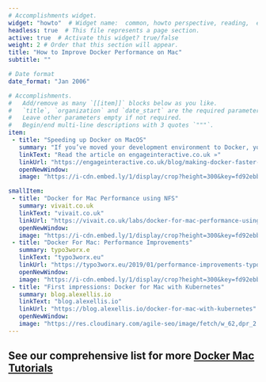 ```yaml
---
# Accomplishments widget.
widget: "howto"  # Widget name:  common, howto perspective, reading,  etc
headless: true  # This file represents a page section.
active: true  # Activate this widget? true/false
weight: 2 # Order that this section will appear.
title: "How to Improve Docker Performance on Mac"
subtitle: ""

# Date format
date_format: "Jan 2006"

# Accomplishments.
#   Add/remove as many `[[item]]` blocks below as you like.
#   `title`, `organization` and `date_start` are the required parameters.
#   Leave other parameters empty if not required.
#   Begin/end multi-line descriptions with 3 quotes `"""`.
item:
 - title: "Speeding up Docker on MacOS"
   summary: "If you’ve moved your development environment to Docker, you might have noticed your web application stacks might be slower than another native environment you’ve been used to. There are things we can do to return your response times back down to how they were."
   linkText: "Read the article on engageinteractive.co.uk »"
   linkUrl: "https://engageinteractive.co.uk/blog/making-docker-faster-on-mac"
   openNewWindow: 
   image: "https://i-cdn.embed.ly/1/display/crop?height=300&key=fd92ebbc52fc43fb98f69e50e7893c13&url=https%3A%2F%2Fs3-eu-west-1.amazonaws.com%2Fengage-site-cms%2Fcraft%2Fuploads%2FBlog%2F2019%2F_1200x630_crop_center-center%2Fshipping-port.jpg%3Fmtime%3D20190523135258&width=636" 

smallItem:
 - title: "Docker for Mac Performance using NFS"
   summary: vivait.co.uk
   linkText: "vivait.co.uk"
   linkUrl: "https://vivait.co.uk/labs/docker-for-mac-performance-using-nfs"
   openNewWindow: 
   image: "https://i-cdn.embed.ly/1/display/crop?height=300&key=fd92ebbc52fc43fb98f69e50e7893c13&url=https%3A%2F%2Fblog.jetpulp.fr%2Fwp-content%2Fuploads%2Fsites%2F2%2F2018%2F04%2FJETPULP_18_Vignette_Illustration_05.jpg&width=636" 
 - title: "Docker For Mac: Performance Improvements"
   summary: typo3worx.e
   linkText: "typo3worx.eu"
   linkUrl: "https://typo3worx.eu/2019/01/performance-improvements-typo3-docker-macos/"
   openNewWindow: 
   image: "https://i-cdn.embed.ly/1/display/crop?height=300&key=fd92ebbc52fc43fb98f69e50e7893c13&url=https%3A%2F%2Ftypo3worx.eu%2Fwp-content%2Fuploads%2F2019%2F01%2Ftypo3worx_docker-for-mac_blog.png&width=636" 
 - title: "First impressions: Docker for Mac with Kubernetes"
   summary: blog.alexellis.io
   linkText: "blog.alexellis.io"
   linkUrl: "https://blog.alexellis.io/docker-for-mac-with-kubernetes"
   openNewWindow: 
   image: "https://res.cloudinary.com/agile-seo/image/fetch/w_62,dpr_2.0,d_blank_am8gzx.png/https%3A%2F%2Flogo.clearbit.com%2Fblog.alexellis.io%3Fsize%3D250" 
---
```




## See our comprehensive list for more [Docker Mac Tutorials](https://www.aquasec.com/wiki/display/containers/100+Best+Docker+Tutorials)


                    
  